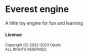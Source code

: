 # Everest engine

A little toy engine for fun and learning

#### License
<sub>
Copyright (C) 2022-2023 Opstic
</sub>
<br />
<sub>
ALL RIGHTS RESERVED.
</sub>